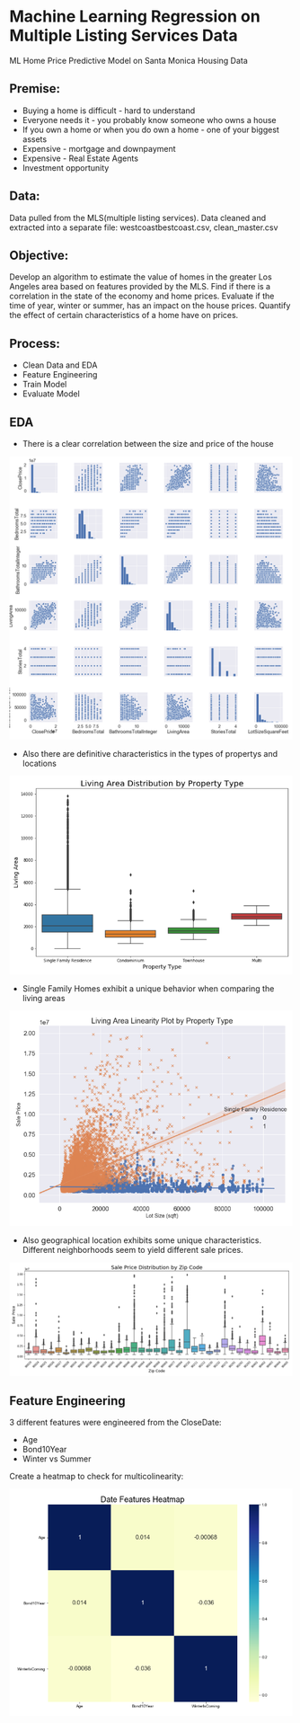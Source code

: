 # Machine Learning Regression on Multiple Listing Services Data
ML Home Price Predictive Model on Santa Monica Housing Data

## Premise:
- Buying a home is difficult - hard to understand
- Everyone needs it - you probably know someone who owns a house
- If you own a home or when you do own a home - one of your biggest assets
- Expensive - mortgage and downpayment
- Expensive - Real Estate Agents
- Investment opportunity

## Data:
Data pulled from the MLS(multiple listing services). Data cleaned and extracted into a separate file:
westcoastbestcoast.csv, clean_master.csv

## Objective:
Develop an algorithm to estimate the value of homes in the greater Los Angeles area based on features provided by the MLS.
Find if there is a correlation in the state of the economy and home prices.
Evaluate if the time of year, winter or summer, has an impact on the house prices.
Quantify the effect of certain characteristics of a home have on prices.

## Process:
- Clean Data and EDA
- Feature Engineering
- Train Model
- Evaluate Model

## EDA
- There is a clear correlation between the size and price of the house
<img src="https://github.com/esotewic/ultimate_housing_model/blob/master/pictures/property_features_pairplot.png">

- Also there are definitive characteristics in the types of propertys and locations

<img src="https://github.com/esotewic/ultimate_housing_model/blob/master/pictures/livingarea_boxplot.png">

- Single Family Homes exhibit a unique behavior when comparing the living areas

<img src="https://github.com/esotewic/ultimate_housing_model/blob/master/pictures/livingarea_lmplot.png">

- Also geographical location exhibits some unique characteristics. Different neighborhoods seem to yield different sale prices.

<img src="https://github.com/esotewic/ultimate_housing_model/blob/master/pictures/sale_price_boxplot_by_zip_code.png">

## Feature Engineering
3 different features were engineered from the CloseDate:
- Age
- Bond10Year
- Winter vs Summer

Create a heatmap to check for multicolinearity:

<img src="https://github.com/esotewic/ultimate_housing_model/blob/master/pictures/date_features_heatmap.png">
